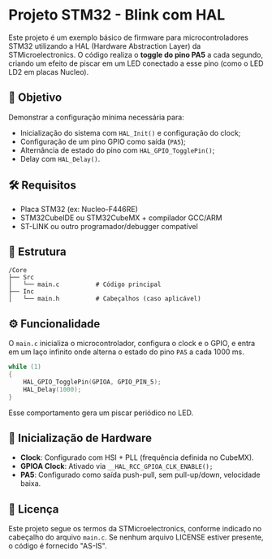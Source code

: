 # Projeto STM32 - Blink com HAL

Este projeto é um exemplo básico de firmware para microcontroladores STM32 utilizando a HAL (Hardware Abstraction Layer) da STMicroelectronics. O código realiza o **toggle do pino PA5** a cada segundo, criando um efeito de piscar em um LED conectado a esse pino (como o LED LD2 em placas Nucleo).

## 🧠 Objetivo

Demonstrar a configuração mínima necessária para:

* Inicialização do sistema com `HAL_Init()` e configuração do clock;
* Configuração de um pino GPIO como saída (`PA5`);
* Alternância de estado do pino com `HAL_GPIO_TogglePin()`;
* Delay com `HAL_Delay()`.

## 🛠️ Requisitos

* Placa STM32 (ex: Nucleo-F446RE)
* STM32CubeIDE ou STM32CubeMX + compilador GCC/ARM
* ST-LINK ou outro programador/debugger compatível

## 📂 Estrutura

```
/Core
├── Src
│   └── main.c          # Código principal
├── Inc
│   └── main.h          # Cabeçalhos (caso aplicável)
```

## ⚙️ Funcionalidade

O `main.c` inicializa o microcontrolador, configura o clock e o GPIO, e entra em um laço infinito onde alterna o estado do pino `PA5` a cada 1000 ms.

```c
while (1)
{
    HAL_GPIO_TogglePin(GPIOA, GPIO_PIN_5);
    HAL_Delay(1000);
}
```

Esse comportamento gera um piscar periódico no LED.

## 🔧 Inicialização de Hardware

* **Clock**: Configurado com HSI + PLL (frequência definida no CubeMX).
* **GPIOA Clock**: Ativado via `__HAL_RCC_GPIOA_CLK_ENABLE();`
* **PA5**: Configurado como saída push-pull, sem pull-up/down, velocidade baixa.


## 📄 Licença

Este projeto segue os termos da STMicroelectronics, conforme indicado no cabeçalho do arquivo `main.c`. Se nenhum arquivo LICENSE estiver presente, o código é fornecido "AS-IS".




